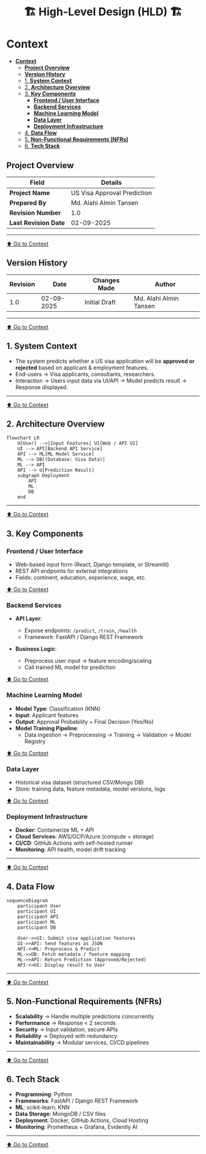 <div align="center">
<h1>🏗 High-Level Design (HLD) 🏗</h1>
</div>

# **Context**
- [**Context**](#context)
  - [**Project Overview**](#project-overview)
  - [**Version History**](#version-history)
  - [1. **System Context**](#1-system-context)
  - [2. **Architecture Overview**](#2-architecture-overview)
  - [3. **Key Components**](#3-key-components)
    - [**Frontend / User Interface**](#frontend--user-interface)
    - [**Backend Services**](#backend-services)
    - [**Machine Learning Model**](#machine-learning-model)
    - [**Data Layer**](#data-layer)
    - [**Deployment Infrastructure**](#deployment-infrastructure)
  - [4. **Data Flow**](#4-data-flow)
  - [5. **Non-Functional Requirements (NFRs)**](#5-non-functional-requirements-nfrs)
  - [6. **Tech Stack**](#6-tech-stack)

## **Project Overview**

| Field                  | Details                     |
| ---------------------- | --------------------------- |
| **Project Name**       | US Visa Approval Prediction |
| **Prepared By**        | Md. Alahi Almin Tansen      |
| **Revision Number**    | 1.0                         |
| **Last Revision Date** | 02-09-2025                  |

---
[⬆️ Go to Context](#context)

## **Version History**

| Revision | Date       | Changes Made  | Author                 |
| -------- | ---------- | ------------- | ---------------------- |
| 1.0      | 02-09-2025 | Initial Draft | Md. Alahi Almin Tansen |

---
[⬆️ Go to Context](#context)

## 1. **System Context**

- The system predicts whether a US visa application will be **approved or rejected** based on applicant & employment features.
- End-users → Visa applicants, consultants, researchers.
- Interaction → Users input data via UI/API → Model predicts result → Response displayed.

---
[⬆️ Go to Context](#context)

## 2. **Architecture Overview**

```mermaid
flowchart LR
    U[User] -->|Input Features| UI[Web / API UI]
    UI --> API[Backend API Service]
    API --> ML[ML Model Service]
    ML --> DB[(Database: Visa Data)]
    ML --> API
    API --> U[Prediction Result]
    subgraph Deployment
        API
        ML
        DB
    end
```

---
[⬆️ Go to Context](#context)

## 3. **Key Components**

### **Frontend / User Interface**

- Web-based input form (React, Django template, or Streamlit)
- REST API endpoints for external integrations
- Fields: continent, education, experience, wage, etc.

[⬆️ Go to Context](#context)

### **Backend Services**

- **API Layer**:

  - Expose endpoints: `/predict`, `/train`, `/health`
  - Framework: FastAPI / Django REST Framework
- **Business Logic**:

  - Preprocess user input → feature encoding/scaling
  - Call trained ML model for prediction

[⬆️ Go to Context](#context)

### **Machine Learning Model**

- **Model Type**: Classification (KNN)
- **Input**: Applicant features
- **Output**: Approval Probability + Final Decision (Yes/No)
- **Model Training Pipeline**:
  - Data ingestion → Preprocessing → Training → Validation → Model Registry

[⬆️ Go to Context](#context)

### **Data Layer**

- Historical visa dataset (structured CSV/Mongo DB)
- Store: training data, feature metadata, model versions, logs

[⬆️ Go to Context](#context)

### **Deployment Infrastructure**

- **Docker**: Containerize ML + API
- **Cloud Services**: AWS/GCP/Azure (compute + storage)
- **CI/CD**: GitHub Actions with self-hosted runner
- **Monitoring**: API health, model drift tracking

---
[⬆️ Go to Context](#context)

## 4. **Data Flow**

```mermaid
sequenceDiagram
    participant User
    participant UI
    participant API
    participant ML
    participant DB

    User->>UI: Submit visa application features
    UI->>API: Send features as JSON
    API->>ML: Preprocess & Predict
    ML->>DB: Fetch metadata / feature mapping
    ML->>API: Return Prediction (Approved/Rejected)
    API->>UI: Display result to User
```

---
[⬆️ Go to Context](#context)

## 5. **Non-Functional Requirements (NFRs)**

- **Scalability** → Handle multiple predictions concurrently
- **Performance** → Response < 2 seconds
- **Security** → Input validation, secure APIs
- **Reliability** → Deployed with redundancy
- **Maintainability** → Modular services, CI/CD pipelines

---
[⬆️ Go to Context](#context)

## 6. **Tech Stack**

- **Programming**: Python
- **Frameworks**: FastAPI / Django REST Framework
- **ML**: scikit-learn, KNN
- **Data Storage**: MongoDB / CSV files
- **Deployment**: Docker, GitHub Actions, Cloud Hosting
- **Monitoring**: Prometheus + Grafana, Evidently AI

---
[⬆️ Go to Context](#context)
